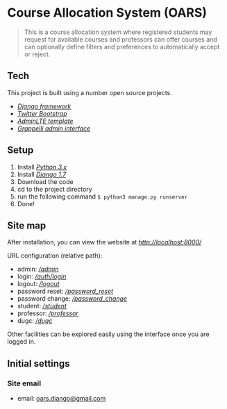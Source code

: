 # Course Allocation System (OARS)

>This is a course allocation system where registered students may request for available courses and 
>professors can offer courses and can optionally define filters and preferences to automatically accept or reject.

## Tech
This project is built using a number open source projects.

- [*Django framework*](https://www.djangoproject.com/)
- [*Twitter Bootstrap*](http://getbootstrap.com/)
- [*AdminLTE template*](http://almsaeedstudio.com/AdminLTE/)
- [*Grappelli admin interface*](http://grappelliproject.com/)

## Setup

1. Install [*Python 3.x*](https://www.python.org/downloads/)
2. Install [*Django 1.7*](https://docs.djangoproject.com/en/1.7/intro/install/)
3. Download the code
4. cd to the project directory
5. run the following command  ```$ python3 manage.py runserver```
6. Done!

## Site map

After installation, you can view the website at [*http://localhost:8000/*](http://localhost:8000/)

URL configuration (relative path):

- admin: [*/admin*](http://localhost:8000/admin/)
- login: [*/auth/login*](http://localhost:8000/login/)
- logout: [*/logout*](http://localhost:8000/logout/)
- password reset: [*/password_reset*](http://localhost:8000/password_reset/)
- password change: [*/password_change*](http://localhost:8000/password_change/)
- student: [*/student*](http://localhost:8000/student/)
- professor: [*/professor*](http://localhost:8000/professor/)
- dugc: [*/dugc*](http://localhost:8000/dugc/)

Other facilities can be explored easily using the interface once you are logged in.

## Initial settings

### Site email

- email: oars.django@gmail.com
